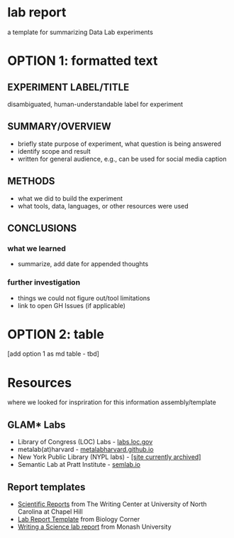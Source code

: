 # lab report
a template for summarizing Data Lab experiments

# OPTION 1: formatted text

## EXPERIMENT LABEL/TITLE
disambiguated, human-understandable label for experiment

## SUMMARY/OVERVIEW
- briefly state purpose of experiment, what question is being answered
- identify scope and result
- written for general audience, e.g., can be used for social media caption

## METHODS
- what we did to build the experiment
- what tools, data, languages, or other resources were used

## CONCLUSIONS
### what we learned
- summarize, add date for appended thoughts

### further investigation 
- things we could not figure out/tool limitations
- link to open GH Issues (if applicable)

## 


# OPTION 2: table
[add option 1 as md table - tbd]


# Resources
where we looked for inspriration for this information assembly/template

## GLAM* Labs
- Library of Congress (LOC) Labs - [labs.loc.gov](https://labs.loc.gov/)
- metalab(at)harvard - [metalabharvard.github.io](https://metalabharvard.github.io/)
- New York Public Library (NYPL labs) - [[site currently archived]](https://www.nypl.org/collections/labs)
- Semantic Lab at Pratt Institute - [semlab.io](https://semlab.io/)

## Report templates
- [Scientific Reports](https://writingcenter.unc.edu/tips-and-tools/scientific-reports/) from The Writing Center at University of North Carolina at Chapel Hill
- [Lab Report Template](https://www.biologycorner.com/worksheets/labreport.html) from Biology Corner
- [Writing a Science lab report](https://www.monash.edu/rlo/assignment-samples/science/science-writing-a-lab-report) from Monash University

